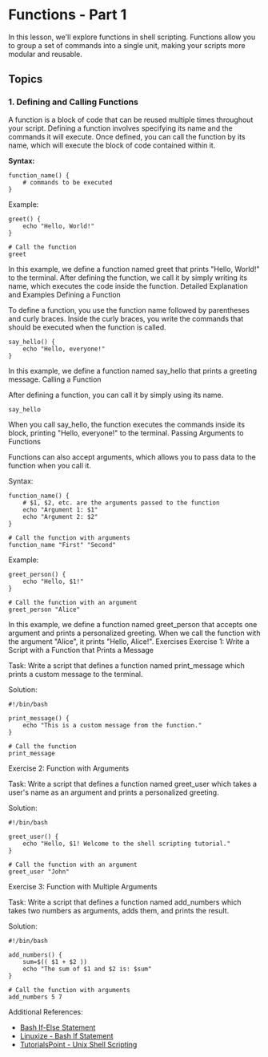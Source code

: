 # Functions - Part 1

In this lesson, we'll explore functions in shell scripting. Functions allow you to group a set of commands into a single unit, making your scripts more modular and reusable. 

## Topics

### 1. Defining and Calling Functions

A function is a block of code that can be reused multiple times throughout your script. Defining a function involves specifying its name and the commands it will execute. Once defined, you can call the function by its name, which will execute the block of code contained within it.

**Syntax:**
    
    function_name() {
        # commands to be executed
    }
    
Example:

    greet() {
        echo "Hello, World!"
    }
    
    # Call the function
    greet

In this example, we define a function named greet that prints "Hello, World!" to the terminal. After defining the function, we call it by simply writing its name, which executes the code inside the function.
Detailed Explanation and Examples
Defining a Function

To define a function, you use the function name followed by parentheses and curly braces. Inside the curly braces, you write the commands that should be executed when the function is called.


    say_hello() {
        echo "Hello, everyone!"
    }

In this example, we define a function named say_hello that prints a greeting message.
Calling a Function

After defining a function, you can call it by simply using its name.

    say_hello

When you call say_hello, the function executes the commands inside its block, printing "Hello, everyone!" to the terminal.
Passing Arguments to Functions

Functions can also accept arguments, which allows you to pass data to the function when you call it.

Syntax:

    function_name() {
        # $1, $2, etc. are the arguments passed to the function
        echo "Argument 1: $1"
        echo "Argument 2: $2"
    }
    
    # Call the function with arguments
    function_name "First" "Second"

Example:


    greet_person() {
        echo "Hello, $1!"
    }
    
    # Call the function with an argument
    greet_person "Alice"

In this example, we define a function named greet_person that accepts one argument and prints a personalized greeting. When we call the function with the argument "Alice", it prints "Hello, Alice!".
Exercises
Exercise 1: Write a Script with a Function that Prints a Message

Task:
Write a script that defines a function named print_message which prints a custom message to the terminal.

Solution:

    #!/bin/bash
    
    print_message() {
        echo "This is a custom message from the function."
    }
    
    # Call the function
    print_message

Exercise 2: Function with Arguments

Task:
Write a script that defines a function named greet_user which takes a user's name as an argument and prints a personalized greeting.

Solution:

    #!/bin/bash
    
    greet_user() {
        echo "Hello, $1! Welcome to the shell scripting tutorial."
    }
    
    # Call the function with an argument
    greet_user "John"

Exercise 3: Function with Multiple Arguments

Task:
Write a script that defines a function named add_numbers which takes two numbers as arguments, adds them, and prints the result.

Solution:

    #!/bin/bash
    
    add_numbers() {
        sum=$(( $1 + $2 ))
        echo "The sum of $1 and $2 is: $sum"
    }
    
    # Call the function with arguments
    add_numbers 5 7

Additional References:


- [Bash If-Else Statement](https://www.freecodecamp.org/news/bash-if-statement-linux-shell-if-else-syntax-example/)
- [Linuxize - Bash If Statement](https://linuxize.com/post/bash-if-else-statement/)
- [TutorialsPoint - Unix Shell Scripting](https://www.tutorialspoint.com/unix/shell_scripting.htm)
